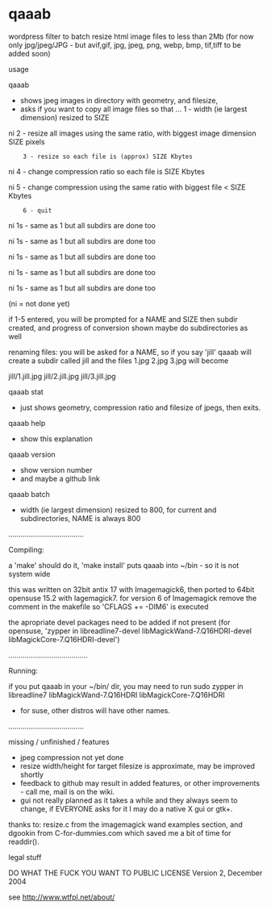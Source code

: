# qaaab
wordpress filter to batch resize html image files to less than 2Mb (for now only jpg/jpeg/JPG - but 
 avif,gif, jpg, jpeg, png, webp, bmp, tif,tiff to be added soon)

usage

qaaab
- 	shows jpeg images in directory with geometry, and filesize,
-	asks if you want to copy all image files so that ...
		1 - width (ie largest dimension) resized to SIZE
		
ni		2 - resize all images using the same ratio, with biggest image dimension SIZE pixels 

		3 - resize so each file is (approx) SIZE Kbytes
		
ni		4 - change compression ratio so each file is SIZE Kbytes

ni		5 - change compression using the same ratio with biggest file < SIZE Kbytes

		6 - quit
		

ni		1s - same as 1 but all subdirs are done too

ni		1s - same as 1 but all subdirs are done too

ni		1s - same as 1 but all subdirs are done too

ni		1s - same as 1 but all subdirs are done too

ni		1s - same as 1 but all subdirs are done too


(ni = not done yet)

if 1-5 entered, you will be prompted for a NAME and SIZE
then subdir created, and progress of conversion shown
maybe do subdirectories as well

renaming files:
you will be asked for a NAME, so if you say 'jill'
qaaab will create a subdir called jill
and the files 1.jpg 2.jpg 3.jpg will become

jill/1.jill.jpg
jill/2.jill.jpg
jill/3.jill.jpg


qaaab stat
- just shows geometry, compression ratio and filesize of jpegs, then exits.


qaaab help
- show this explanation


qaaab version
- show version number
- and maybe a github link


qaaab batch
- width (ie largest dimension) resized to 800, for current and subdirectories, NAME is always 800

.....................................


Compiling:

a 'make' should do it,
'make install' puts qaaab into ~/bin - so it is not system wide

this was written on 32bit antix 17 with Imagemagick6, 
then ported to 64bit opensuse 15.2 with Iagemagick7.
for version 6 of Imagemagick remove the comment in the makefile so 'CFLAGS += -DIM6' is executed

the apropriate devel packages need to be added if not present (for opensuse, 'zypper in libreadline7-devel libMagickWand-7.Q16HDRI-devel libMagickCore-7.Q16HDRI-devel')

.......................................


Running:

if you put qaaab in your ~/bin/ dir, 
you may need to run
sudo zypper in libreadline7 libMagickWand-7.Q16HDRI libMagickCore-7.Q16HDRI
- for suse, other distros will have other names.


.....................................


missing / unfinished / features

- jpeg compression not yet done
- resize width/height for target filesize is approximate, may be improved shortly
- feedback to github may result in added features, or other improvements - call me, mail is on the wiki.
- gui not really planned as it takes a while and they always seem to change, if EVERYONE asks for it I may do a native X gui or gtk+.
 


thanks to:
resize.c from the imagemagick wand examples section, 
and
dgookin from C-for-dummies.com which saved me a bit of time for readdir().


legal stuff

DO WHAT THE FUCK YOU WANT TO PUBLIC LICENSE 
                    Version 2, December 2004 

see http://www.wtfpl.net/about/



